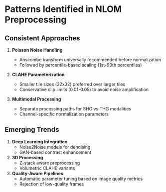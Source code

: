# Patterns Identified in NLOM Preprocessing

## Consistent Approaches
1. **Poisson Noise Handling**
   - Anscombe transform universally recommended before normalization
   - Followed by percentile-based scaling (1st-99th percentiles)

2. **CLAHE Parameterization**
   - Smaller tile sizes (32x32) preferred over larger tiles
   - Conservative clip limits (0.01-0.05) to avoid noise amplification

3. **Multimodal Processing**
   - Separate processing paths for SHG vs THG modalities
   - Channel-specific normalization parameters

## Emerging Trends
1. **Deep Learning Integration**
   - Noise2Noise models for denoising
   - GAN-based contrast enhancement
2. **3D Processing**
   - Z-stack aware preprocessing
   - Volumetric CLAHE variants
3. **Quality-Aware Pipelines**
   - Automatic parameter tuning based on image quality metrics
   - Rejection of low-quality frames